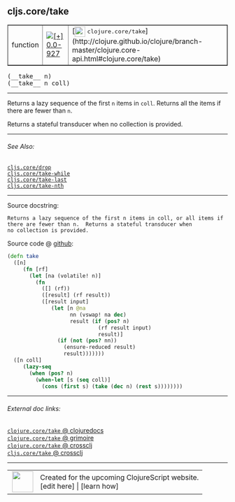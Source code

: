 ## cljs.core/take



 <table border="1">
<tr>
<td>function</td>
<td><a href="https://github.com/cljsinfo/cljs-api-docs/tree/0.0-927"><img valign="middle" alt="[+] 0.0-927" title="Added in 0.0-927" src="https://img.shields.io/badge/+-0.0--927-lightgrey.svg"></a> </td>
<td>
[<img height="24px" valign="middle" src="http://i.imgur.com/1GjPKvB.png"> <samp>clojure.core/take</samp>](http://clojure.github.io/clojure/branch-master/clojure.core-api.html#clojure.core/take)
</td>
</tr>
</table>


 <samp>
(__take__ n)<br>
</samp>
 <samp>
(__take__ n coll)<br>
</samp>

---

Returns a lazy sequence of the first `n` items in `coll`. Returns all the items
if there are fewer than `n`.

Returns a stateful transducer when no collection is provided.

---


###### See Also:

[`cljs.core/drop`](cljs.core_drop.md)<br>
[`cljs.core/take-while`](cljs.core_take-while.md)<br>
[`cljs.core/take-last`](cljs.core_take-last.md)<br>
[`cljs.core/take-nth`](cljs.core_take-nth.md)<br>

---


Source docstring:

```
Returns a lazy sequence of the first n items in coll, or all items if
there are fewer than n.  Returns a stateful transducer when
no collection is provided.
```


Source code @ [github](https://github.com/clojure/clojurescript/blob/r3053/src/cljs/cljs/core.cljs#L3871-L3894):

```clj
(defn take
  ([n]
     (fn [rf]
       (let [na (volatile! n)]
         (fn
           ([] (rf))
           ([result] (rf result))
           ([result input]
              (let [n @na
                    nn (vswap! na dec)
                    result (if (pos? n)
                             (rf result input)
                             result)]
                (if (not (pos? nn))
                  (ensure-reduced result)
                  result)))))))
  ([n coll]
     (lazy-seq
       (when (pos? n)
         (when-let [s (seq coll)]
           (cons (first s) (take (dec n) (rest s))))))))
```

<!--
Repo - tag - source tree - lines:

 <pre>
clojurescript @ r3053
└── src
    └── cljs
        └── cljs
            └── <ins>[core.cljs:3871-3894](https://github.com/clojure/clojurescript/blob/r3053/src/cljs/cljs/core.cljs#L3871-L3894)</ins>
</pre>

-->

---



###### External doc links:

[`clojure.core/take` @ clojuredocs](http://clojuredocs.org/clojure.core/take)<br>
[`clojure.core/take` @ grimoire](http://conj.io/store/v1/org.clojure/clojure/1.7.0-beta3/clj/clojure.core/take/)<br>
[`clojure.core/take` @ crossclj](http://crossclj.info/fun/clojure.core/take.html)<br>
[`cljs.core/take` @ crossclj](http://crossclj.info/fun/cljs.core.cljs/take.html)<br>

---

 <table>
<tr><td>
<img valign="middle" align="right" width="48px" src="http://i.imgur.com/Hi20huC.png">
</td><td>
Created for the upcoming ClojureScript website.<br>
[edit here] | [learn how]
</td></tr></table>

[edit here]:https://github.com/cljsinfo/cljs-api-docs/blob/master/cljsdoc/cljs.core_take.cljsdoc
[learn how]:https://github.com/cljsinfo/cljs-api-docs/wiki/cljsdoc-files

<!--

This information was too distracting to show to readers, but I'll leave it
commented here since it is helpful to:

- pretty-print the data used to generate this document
- and show how to retrieve that data



The API data for this symbol:

```clj
{:description "Returns a lazy sequence of the first `n` items in `coll`. Returns all the items\nif there are fewer than `n`.\n\nReturns a stateful transducer when no collection is provided.",
 :ns "cljs.core",
 :name "take",
 :signature ["[n]" "[n coll]"],
 :history [["+" "0.0-927"]],
 :type "function",
 :related ["cljs.core/drop"
           "cljs.core/take-while"
           "cljs.core/take-last"
           "cljs.core/take-nth"],
 :full-name-encode "cljs.core_take",
 :source {:code "(defn take\n  ([n]\n     (fn [rf]\n       (let [na (volatile! n)]\n         (fn\n           ([] (rf))\n           ([result] (rf result))\n           ([result input]\n              (let [n @na\n                    nn (vswap! na dec)\n                    result (if (pos? n)\n                             (rf result input)\n                             result)]\n                (if (not (pos? nn))\n                  (ensure-reduced result)\n                  result)))))))\n  ([n coll]\n     (lazy-seq\n       (when (pos? n)\n         (when-let [s (seq coll)]\n           (cons (first s) (take (dec n) (rest s))))))))",
          :title "Source code",
          :repo "clojurescript",
          :tag "r3053",
          :filename "src/cljs/cljs/core.cljs",
          :lines [3871 3894]},
 :full-name "cljs.core/take",
 :clj-symbol "clojure.core/take",
 :docstring "Returns a lazy sequence of the first n items in coll, or all items if\nthere are fewer than n.  Returns a stateful transducer when\nno collection is provided."}

```

Retrieve the API data for this symbol:

```clj
;; from Clojure REPL
(require '[clojure.edn :as edn])
(-> (slurp "https://raw.githubusercontent.com/cljsinfo/cljs-api-docs/catalog/cljs-api.edn")
    (edn/read-string)
    (get-in [:symbols "cljs.core/take"]))
```

-->
